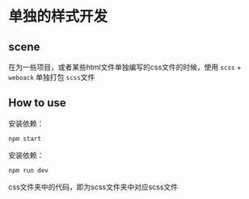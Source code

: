 # 单独的样式开发

## scene

在为一些项目，或者某些html文件单独编写的css文件的时候，使用 `scss` + `weboack` 单独打包 `scss`文件

## How to use
安装依赖：
 ```bash
 npm start
 ```

 安装依赖：
 ```bash
 npm run dev
 ```

css文件夹中的代码，即为scss文件夹中对应scss文件